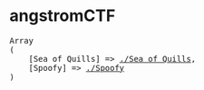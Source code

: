 # angstromCTF

<pre>
Array
(
    [Sea of Quills] => <a href="./Sea of Quills">./Sea of Quills</a>,
    [Spoofy] => <a href="./Spoofy">./Spoofy</a>
)
</pre>
